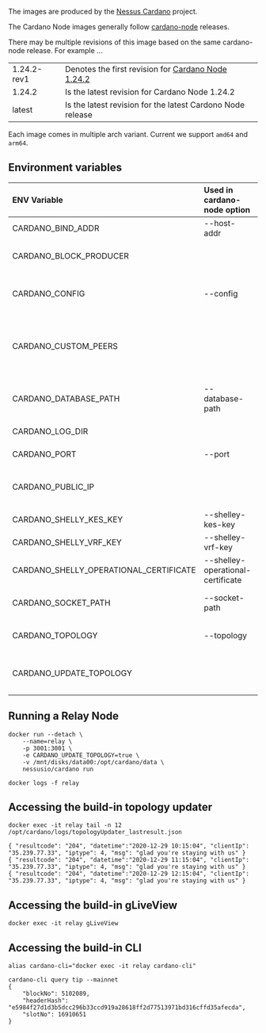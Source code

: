 
The images are produced by the [Nessus Cardano](https://github.com/tdiesler/nessus-cardano) project.

The Cardano Node images generally follow [cardano-node](https://github.com/input-output-hk/cardano-node) releases.

There may be multiple revisions of this image based on the same cardano-node release. For example ...

|              |                                                                                                                           |
|:-------------|:--------------------------------------------------------------------------------------------------------------------------|
| 1.24.2-rev1  | Denotes the first revision for [Cardano Node 1.24.2](https://github.com/input-output-hk/cardano-node/releases/tag/1.24.2) |
| 1.24.2       | Is the latest revision for Cardano Node 1.24.2 |
| latest       | Is the latest revision for the latest Cardono Node release |

Each image comes in multiple arch variant. Current we support `amd64` and `arm64`.

## Environment variables


| ENV Variable                           | Used in cardano-node option       |                                                     |
|:---------------------------------------|:----------------------------------|:----------------------------------------------------|
| CARDANO_BIND_ADDR                      | --host-addr                       | Network bind address                                |
| CARDANO_BLOCK_PRODUCER                 |                                   | Run the node as block producer                      |
| CARDANO_CONFIG                         | --config                          | Path to the node configuration file                 |
| CARDANO_CUSTOM_PEERS                   |                                   | List of custom peers added by the topology updater  |
| CARDANO_DATABASE_PATH                  | --database-path                   | Directory where the state is stored                 |
| CARDANO_LOG_DIR                        |                                   | Path to the log directory                           |
| CARDANO_PORT                           | --port                            | The port number                                     |
| CARDANO_PUBLIC_IP                      |                                   | Public IP used by the topology updater              |
| CARDANO_SHELLY_KES_KEY                 | --shelley-kes-key                 | Path to the KES key file                            |
| CARDANO_SHELLY_VRF_KEY                 | --shelley-vrf-key                 | Path to the VRF key file                            |
| CARDANO_SHELLY_OPERATIONAL_CERTIFICATE | --shelley-operational-certificate | Path to the operational certificate                 |
| CARDANO_SOCKET_PATH                    | --socket-path                     | Path to a cardano-node socket                       |
| CARDANO_TOPOLOGY                       | --topology                        | Path to a file describing the topology              |
| CARDANO_UPDATE_TOPOLOGY                |                                   | Enable the built-in topology updater                |

## Running a Relay Node

```
docker run --detach \
    --name=relay \
    -p 3001:3001 \
    -e CARDANO_UPDATE_TOPOLOGY=true \
    -v /mnt/disks/data00:/opt/cardano/data \
    nessusio/cardano run

docker logs -f relay
```

## Accessing the build-in topology updater

```
docker exec -it relay tail -n 12 /opt/cardano/logs/topologyUpdater_lastresult.json

{ "resultcode": "204", "datetime":"2020-12-29 10:15:04", "clientIp": "35.239.77.33", "iptype": 4, "msg": "glad you're staying with us" }
{ "resultcode": "204", "datetime":"2020-12-29 11:15:04", "clientIp": "35.239.77.33", "iptype": 4, "msg": "glad you're staying with us" }
{ "resultcode": "204", "datetime":"2020-12-29 12:15:04", "clientIp": "35.239.77.33", "iptype": 4, "msg": "glad you're staying with us" }
```

## Accessing the build-in gLiveView

```
docker exec -it relay gLiveView
```

## Accessing the build-in CLI

```
alias cardano-cli="docker exec -it relay cardano-cli"

cardano-cli query tip --mainnet
{
    "blockNo": 5102089,
    "headerHash": "e5984f27d1d3b5dcc296b33ccd919a28618ff2d77513971bd316cffd35afecda",
    "slotNo": 16910651
}
```
